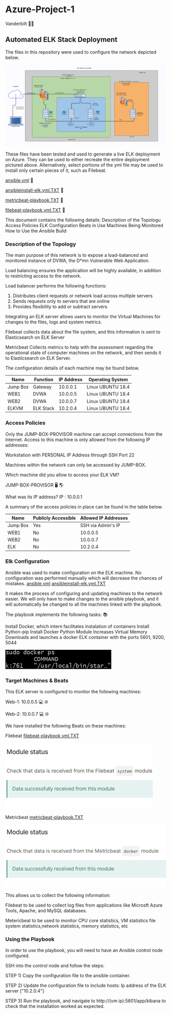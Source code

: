 # Azure-Project-1
Vanderbilt
:technologist:
## Automated ELK Stack Deployment

The files in this repository were used to configure the network depicted below.

![](Diagrams/Azure%20Lab%20Diagram.png)

These files have been tested and used to generate a live ELK deployment on Azure. They can be used to either recreate the entire deployment pictured above. Alternatively, select portions of the yml file may be used to install only certain pieces of it, such as Filebeat.

[ansible.yml](ansible.yml.TXT)
:orange_book:

[ansibleinstall-elk.yml.TXT](ansibleinstall-elk.yml.TXT)
:blue_book:

[metricbeat-playbook.TXT](metricbeat-playbook.TXT)
:closed_book:

[filebeat-playbook.yml.TXT](filebeat-playbook.yml.TXT)
:green_book:

This document contains the following details:
Description of the Topologu
Access Policies
ELK Configuration
Beats in Use
Machines Being Monitored
How to Use the Ansible Build
### Description of the Topology

The main purpose of this network is to expose a load-balanced and monitored instance of DVWA, the D*mn Vulnerable Web Application.

Load balancing ensures the application will be highly available, in addition to restricting access to the network.

Load balancer performs the following functions:

1) Distributes client requests or network load across multiple servers
2) Sends requests only to servers that are online
3) Provides flexibility to add or subtract servers 

Integrating an ELK server allows users to monitor the Virtual Machines for changes to the files, logs and system metrics.

Filebeat collects data about the file system, and this information is sent to Elasticsearch on ELK Server

Metricbeat Collects metrics to help with the assessment regarding the operational state of computer machines on the network, and then sends it to Elasticsearch on ELK Server. 

The configuration details of each machine may be found below.

| Name     | Function | IP Address | Operating System |
|----------|----------|------------|------------------|
| Jump Box | Gateway  | 10.0.0.1   | Linux UBUNTU 18.4           |
| WEB1     | DVWA     | 10.0.0.5   | Linux UBUNTU 18.4|
| WEB2     | DVWA     | 10.0.0.7   | Linux UBUNTU 18.4|
| ELKVM    | ELK Stack| 10.2.0.4   | Linux UBUNTU 18.4|

### Access Policies

Only the JUMP-BOX-PROVISOR machine can accept connections from the Internet. Access to this machine is only allowed from the following IP addresses:

Workstation with PERSONAL IP Address through SSH Port 22

Machines within the network can only be accessed by JUMP-BOX.

Which machine did you allow to access your ELK VM?

JUMP-BOX-PROVISOR :desktop_computer: :earth_americas:

What was its IP address?
IP : 10.0.0.1

A summary of the access policies in place can be found in the table below.

| Name     | Publicly Accessible | Allowed IP Addresses |
|----------|---------------------|----------------------|
| Jump Box | Yes                 | SSH via Admin's IP   |
| WEB1     | No                  | 10.0.0.5             |
| WEB2     | No                  | 10.0.0.7             |
| ELK      | No                  | 10.2.0.4             |

### Elk Configuration

Ansible was used to make configuration on the ELK machine. No configuration was performed manually which will decrease the chances of mistakes.
[ansible.yml](ansible.yml.TXT)
[ansibleinstall-elk.yml.TXT](ansibleinstall-elk.yml.TXT)

It makes the process of configuring and updating machines to the network easier. We will only have to make changes to the ansible playbook, and it will automatically be changed to all the machines linked with the playbook.

The playbook implements the following tasks: :books:

Install Docker, which intern facilitates instalation of containers
Install Python-pip
Install Docker Python Module
Increases Virtual Memory
Downloads and launches a docker ELK container with the ports 5601, 9200, 5044


![Docker PS](Pictures/sudo%20docker%20ps.png)

### Target Machines & Beats
This ELK server is configured to monitor the following machines:

Web-1: 10.0.0.5 :computer: :globe_with_meridians:

Web-2: 10.0.0.7 :computer: :globe_with_meridians:

We have installed the following Beats on these machines:

Filebeat [filebeat-playbook.yml.TXT](filebeat-playbook.yml.TXT)

![](Pictures/file%20beat%20status.png)

Metricbeat [metricbeat-playbook.TXT](metricbeat-playbook.TXT)

![](Pictures/metric%20beat%20status.png)


This allows us to collect the following information:

Filebeat to be used to collect log files from applications like Microsft Azure Tools, Apache,  and MySQL databases.

Metericbeat to be used to monitor CPU core statistics, VM statistics file system statistics,network statistics, memory statistics, etc

### Using the Playbook
In order to use the playbook, you will need to have an Ansible control node configured. 

SSH into the control node and follow the steps:

STEP 1) Copy the configuration file to the ansible container.

STEP 2) Update the configuration file to include hosts: Ip address of the ELK server ["10.2.0.4"]

STEP 3) Run the playbook, and navigate to http://(vm ip):5601/app/kibana to check that the installation worked as expected.

